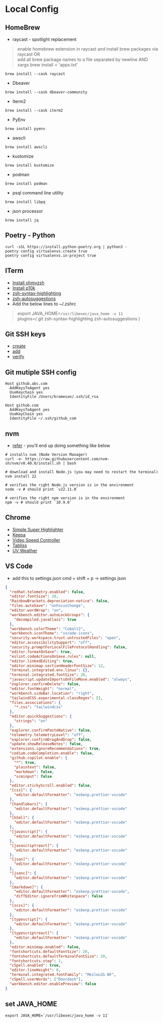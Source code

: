 # Local Config
## HomeBrew 
- raycast - spotlight replacement <br>
> enable homebrew extension in raycast and install brew packages via raycast  OR <br>
> add all brew package names to a file separated by newline AND <br>
> xargs brew install < 'apps.txt' <br>

``` console
brew install --cask raycast
```
- Dbeaver
```console
brew install --cask dbeaver-community 
```
- Iterm2
```console
brew install --cask iterm2
```
- PyEnv
```console
brew install pyenv
```

- awscli
```console
brew install awscli 
```
- kustomize
``` console
brew install kustomize
```
- podman
```console
brew install podman
```
- psql command line utility
```console
brew install libpq 
```

- json processor
```console
brew install jq
```

## Poetry - Python
```
curl -sSL https://install.python-poetry.org | python3 -
poetry config virtualenvs.create true
poetry config virtualenvs.in-project true
```


## ITerm
- [Install ohmyzsh](https://ohmyz.sh/#install)
- [Install p10k](https://github.com/romkatv/powerlevel10k?tab=readme-ov-file#getting-started)
- [zsh-syntax-highlighting](https://github.com/zsh-users/zsh-syntax-highlighting/blob/master/INSTALL.md#oh-my-zsh)
- [zsh-autosuggestions](https://github.com/zsh-users/zsh-autosuggestions/blob/master/INSTALL.md#oh-my-zsh)
- Add the below lines to ~/.zshrc <br>
> export JAVA_HOME=`/usr/libexec/java_home -v 11` <br>
> plugins=( git zsh-syntax-highlighting zsh-autosuggestions ) <br>

## Git SSH keys 
- [create](https://docs.github.com/en/authentication/connecting-to-github-with-ssh/generating-a-new-ssh-key-and-adding-it-to-the-ssh-agent)
- [add](https://docs.github.com/en/authentication/connecting-to-github-with-ssh/adding-a-new-ssh-key-to-your-github-account)
- [verify](https://docs.github.com/en/authentication/connecting-to-github-with-ssh/testing-your-ssh-connection)

## Git mutiple SSH config
```
Host github.abc.com
  AddKeysToAgent yes
  UseKeychain yes
  IdentityFile /Users/kramesan/.ssh/id_rsa

Host github.com
  AddKeysToAgent yes
  UseKeyChain yes
  IdentityFile ~/.ssh/github_com
```

## nvm 
- [refer](https://github.com/nvm-sh/nvm?tab=readme-ov-file#installing-and-updating) - you'll end up doing something like below 
```
# installs nvm (Node Version Manager)
curl -o- https://raw.githubusercontent.com/nvm-sh/nvm/v0.40.0/install.sh | bash

# download and install Node.js (you may need to restart the terminal)
nvm install 22

# verifies the right Node.js version is in the environment
node -v # should print `v22.11.0`

# verifies the right npm version is in the environment
npm -v # should print `10.9.0`
```
## Chrome
- [Simple Super Highlighter](https://chromewebstore.google.com/detail/super-simple-highlighter/hhlhjgianpocpoppaiihmlpgcoehlhio)
- [Keepa](https://chromewebstore.google.com/detail/keepa-amazon-price-tracke/neebplgakaahbhdphmkckjjcegoiijjo)
- [Video Speed Controller](https://chromewebstore.google.com/detail/video-speed-controller/nffaoalbilbmmfgbnbgppjihopabppdk)
- [Tabliss](https://chromewebstore.google.com/detail/tabliss-a-beautiful-new-t/hipekcciheckooncpjeljhnekcoolahp)
- [UV Weather](https://chromewebstore.google.com/detail/uv-weather/ngeokhpbgoadbpdpnplcminbjhdecjeb)

## VS Code 
- add this to settings.json  cmd + shift + p -> settings json
``` json
{
  "redhat.telemetry.enabled": false,
  "editor.fontSize": 20,
  "RainbowBrackets.depreciation-notice": false,
  "files.autoSave": "onFocusChange",
  "editor.wordWrap": "on",
  "workbench.editor.autoLockGroups": {
    "decompiled.javaClass": true
  },
  "workbench.colorTheme": "Cobalt2",
  "workbench.iconTheme": "vscode-icons",
  "security.workspace.trust.untrustedFiles": "open",
  "editor.accessibilitySupport": "off",
  "security.promptForLocalFileProtocolHandling": false,
  "editor.formatOnSave": true,
  "eslint.codeActionsOnSave.rules": null,
  "editor.linkedEditing": true,
  "editor.minimap.sectionHeaderFontSize": 12,
  "terminal.integrated.env.linux": {},
  "terminal.integrated.fontSize": 20,
  "javascript.updateImportsOnFileMove.enabled": "always",
  "explorer.confirmDelete": false,
  "editor.fontWeight": "normal",
  "workbench.sideBar.location": "right",
  "tailwindCSS.experimental.classRegex": [],
  "files.associations": {
    "*.css": "tailwindcss"
  },
  "editor.quickSuggestions": {
    "strings": "on"
  },
  "explorer.confirmPasteNative": false,
  "telemetry.telemetryLevel": "off",
  "explorer.confirmDragAndDrop": false,
  "update.showReleaseNotes": false,
  "extensions.ignoreRecommendations": true,
  "codium.codeCompletion.enable": false,
  "github.copilot.enable": {
    "*": true,
    "plaintext": false,
    "markdown": false,
    "scminput": false
  },
  "editor.stickyScroll.enabled": false,
  "[css]": {
    "editor.defaultFormatter": "esbenp.prettier-vscode"
  },
  "[handlebars]": {
    "editor.defaultFormatter": "esbenp.prettier-vscode"
  },
  "[html]": {
    "editor.defaultFormatter": "esbenp.prettier-vscode"
  },
  "[javascript]": {
    "editor.defaultFormatter": "esbenp.prettier-vscode"
  },
  "[javascriptreact]": {
    "editor.defaultFormatter": "esbenp.prettier-vscode"
  },
  "[json]": {
    "editor.defaultFormatter": "esbenp.prettier-vscode"
  },
  "[jsonc]": {
    "editor.defaultFormatter": "esbenp.prettier-vscode"
  },
  "[markdown]": {
    "editor.defaultFormatter": "esbenp.prettier-vscode",
    "diffEditor.ignoreTrimWhitespace": false
  },
  "[scss]": {
    "editor.defaultFormatter": "esbenp.prettier-vscode"
  },
  "[typescript]": {
    "editor.defaultFormatter": "esbenp.prettier-vscode"
  },
  "[typescriptreact]": {
    "editor.defaultFormatter": "esbenp.prettier-vscode"
  },
  "editor.minimap.enabled": false,
  "fontshortcuts.defaultFontSize": 20,
  "fontshortcuts.defaultTerminalFontSize": 20,
  "fontshortcuts.step": 1,
  "cSpell.enabled": true,
  "editor.lineHeight": 0,
  "terminal.integrated.fontFamily": "MesloLGS NF",
  "cSpell.userWords": ["Doordash"],
  "workbench.editor.enablePreview": false
}


```

## set JAVA_HOME
```
export JAVA_HOME=`/usr/libexec/java_home -v 11`
```
